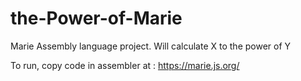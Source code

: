 # the-Power-of-Marie
Marie Assembly language project. Will calculate X to the power of Y

To run, copy code in assembler at : https://marie.js.org/
